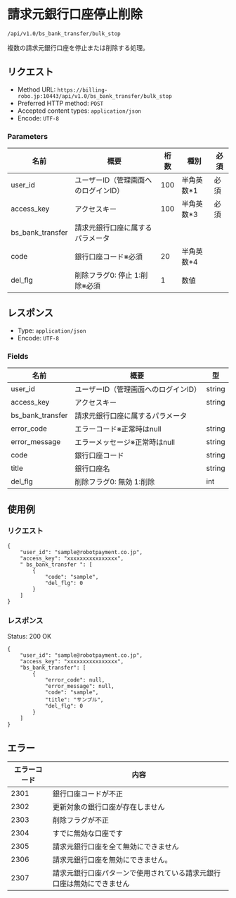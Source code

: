 # 請求元銀行口座停止削除

`/api/v1.0/bs_bank_transfer/bulk_stop`

複数の請求元銀行口座を停止または削除する処理。

## リクエスト
- Method URL: `https://billing-robo.jp:10443/api/v1.0/bs_bank_transfer/bulk_stop`
- Preferred HTTP method: `POST`
- Accepted content types: `application/json`
- Encode: `UTF-8`

### Parameters

| 名前             | 概要                                 | 桁数 | 種別       | 必須 |
| ---------------- | ------------------------------------ | ---- | ---------- | ---- |
| user_id          | ユーザーID（管理画面へのログインID） | 100  | 半角英数*1 | 必須 |
| access_key       | アクセスキー                         | 100  | 半角英数*3 | 必須 |
| bs_bank_transfer | 請求元銀行口座に属するパラメータ     |      |            |      |
| code             | 銀行口座コード※必須                  | 20   | 半角英数*4 |      |
| del_flg          | 削除フラグ0: 停止 1:削除※必須        | 1    | 数値       |      |


## レスポンス

- Type: `application/json`
- Encode: `UTF-8`

### Fields

| 名前             | 概要                                 | 型     |
| ---------------- | ------------------------------------ | ------ |
| user_id          | ユーザーID（管理画面へのログインID） | string |
| access_key       | アクセスキー                         | string |
| bs_bank_transfer | 請求元銀行口座に属するパラメータ     |        |
| error_code       | エラーコード※正常時はnull            | string |
| error_message    | エラーメッセージ※正常時はnull        | string |
| code             | 銀行口座コード                       | string |
| title            | 銀行口座名                           | string |
| del_flg          | 削除フラグ0: 無効 1:削除             | int    |


## 使用例

### リクエスト

```
{
    "user_id": "sample@robotpayment.co.jp",
    "access_key": "xxxxxxxxxxxxxxxx",
    " bs_bank_transfer ": [
        {
            "code": "sample",
            "del_flg": 0
        }
    ]
}
```

### レスポンス

Status: 200 OK

```
{
    "user_id": "sample@robotpayment.co.jp",
    "access_key": "xxxxxxxxxxxxxxxx",
    "bs_bank_transfer": [
        {
            "error_code": null,
            "error_message": null,
            "code": "sample",
            "title": "サンプル",
            "del_flg": 0
        }
    ]
}
```

## エラー

| エラーコード | 内容                                                                   |
| ------------ | ---------------------------------------------------------------------- |
| 2301         | 銀行口座コードが不正                                                   |
| 2302         | 更新対象の銀行口座が存在しません                                       |
| 2303         | 削除フラグが不正                                                       |
| 2304         | すでに無効な口座です                                                   |
| 2305         | 請求元銀行口座を全て無効にできません                                   |
| 2306         | 請求元銀行口座を無効にできません。                                     |
| 2307         | 請求元銀行口座パターンで使用されている請求元銀行口座は無効にできません |